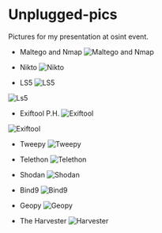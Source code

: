 # Unplugged-pics
Pictures for my presentation at osint event.
- Maltego and Nmap
![Maltego and Nmap](https://raw.githubusercontent.com/DeadmanXXXII/Unplugged-pics/main/Screenshot_20241105-142422.png)

- Nikto
![Nikto](https://raw.githubusercontent.com/DeadmanXXXII/Unplugged-pics/main/Screenshot_20241105-142441.png)

- LS5
![LS5](https://raw.githubusercontent.com/DeadmanXXXII/Unplugged-pics/main/Screenshot_20241105-143927.png)

![Ls5](https://raw.githubusercontent.com/DeadmanXXXII/Unplugged-pics/main/Screenshot_20241105-143914.png)

- Exiftool P.H.
![Exiftool](https://raw.githubusercontent.com/DeadmanXXXII/Unplugged-pics/main/Screenshot_20241105-144826.png)

![Exiftool](https://raw.githubusercontent.com/DeadmanXXXII/Unplugged-pics/main/Screenshot_20241105-144819.png)

- Tweepy
![Tweepy](https://raw.githubusercontent.com/DeadmanXXXII/Unplugged-pics/main/Screenshot_20241105-144448.png)

- Telethon
![Telethon](https://raw.githubusercontent.com/DeadmanXXXII/Unplugged-pics/main/Screenshot_20241105-160335.png)

- Shodan
![Shodan](https://raw.githubusercontent.com/DeadmanXXXII/Unplugged-pics/main/Screenshot_20241105-160649.png)

- Bind9
![Bind9](https://raw.githubusercontent.com/DeadmanXXXII/Unplugged-pics/main/Screenshot_20241105-160922.png)

- Geopy
![Geopy](https://raw.githubusercontent.com/DeadmanXXXII/Unplugged-pics/main/Screenshot_20241105-161157.png)

- The Harvester
![Harvester](https://raw.githubusercontent.com/DeadmanXXXII/Unplugged-pics/main/Screenshot_20241105-162009.png)







